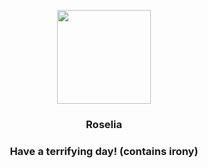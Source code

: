 <p align="center">
    <img src="https://raw.githubusercontent.com/PokeAPI/sprites/master/sprites/pokemon/315.png" width="150" height="150">
</p>
<h3 align="center"> <b>Roselia</b></h3>
<h3 align="center">Have a terrifying day! (contains irony)</h3>
